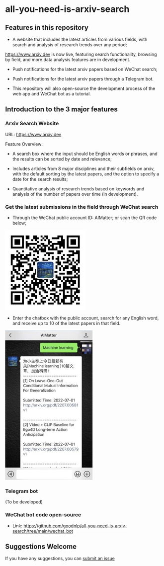 # all-you-need-is-arxiv-search

## Features in this repository

* A website that includes the latest articles from various fields, with search and analysis of research trends over any period;

https://www.arxiv.dev is now live, featuring search functionality, browsing by field, and more data analysis features are in development.


* Push notifications for the latest arxiv papers based on WeChat search;

* Push notifications for the latest arxiv papers through a Telegram bot.

* This repository will also open-source the development process of the web app and WeChat bot as a tutorial.


## Introduction to the 3 major features

### Arxiv Search Website

URL: https://www.arxiv.dev

Feature Overview:

* A search box where the input should be English words or phrases, and the results can be sorted by date and relevance;

* Includes articles from 8 major disciplines and their subfields on arxiv, with the default sorting by the latest papers, and the option to specify a date for the search results;

* Quantitative analysis of research trends based on keywords and analysis of the number of papers over time (in development).

### Get the latest submissions in the field through WeChat search

* Through the WeChat public account ID: AIMatter; or scan the QR code below;

![avatar](./pics/wechat_qr_code.jpg)

* Enter the chatbox with the public account, search for any English word, and receive up to 10 of the latest papers in that field.

![avatar](./pics/crop1.jpg)

### Telegram bot
(To be developed)

### WeChat bot code open-source

* Link: https://github.com/goodnlp/all-you-need-is-arxiv-search/tree/main/wechat_bot

## Suggestions Welcome

If you have any suggestions, you can [submit an issue](https://github.com/goodnlp/all-you-need-is-arxiv-search/issues)
